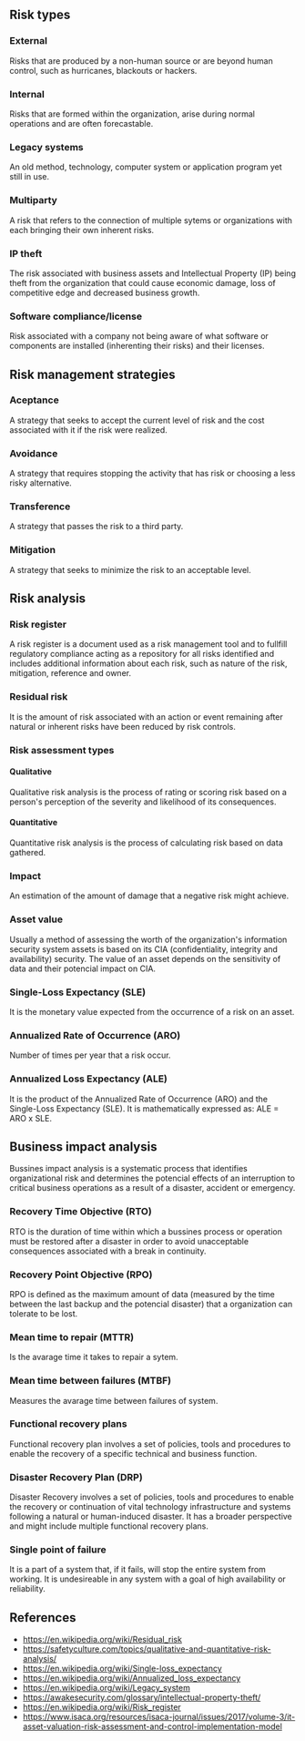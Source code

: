 ## Risk types
### External
Risks that are produced by a non-human source or are beyond human control, such as hurricanes, blackouts or hackers.
### Internal
Risks that are formed within the organization, arise during normal operations and are often forecastable.
### Legacy systems
An old method, technology, computer system or application program yet still in use.
### Multiparty
A risk that refers to the connection of multiple sytems or organizations with each bringing their own inherent risks.
### IP theft
The risk associated with business assets and Intellectual Property (IP) being theft from the organization that could cause economic damage, loss of competitive edge and decreased business growth.
### Software compliance/license
Risk associated with a company not being aware of what software or components are installed (inherenting their risks) and their licenses.
## Risk management strategies
### Aceptance
A strategy that seeks to accept the current level of risk and the cost associated with it if the risk were realized.
### Avoidance
A strategy that requires stopping the activity that has risk or choosing a less risky alternative.
### Transference
A strategy that passes the risk to a third party.
### Mitigation
A strategy that seeks to minimize the risk to an acceptable level.

## Risk analysis
### Risk register
A risk register is a document used as a risk management tool and to fullfill regulatory compliance acting as a repository for all risks identified and includes additional information about each risk, such as nature of the risk, mitigation, reference and owner. 
### Residual risk
It is the amount of risk associated with an action or event remaining after natural or inherent risks have been reduced by risk controls.
### Risk assessment types
#### Qualitative
Qualitative risk analysis is the process of rating or scoring risk based on a person's perception of the severity and likelihood of its consequences.
#### Quantitative
Quantitative risk analysis is the process of calculating risk based on data gathered.
### Impact
An estimation of the amount of damage that a negative risk might achieve.
### Asset value
Usually a method of assessing the worth of the organization's  information security system assets is based on its CIA (confidentiality, integrity and availability) security. The value of an asset depends on the sensitivity of data and their potencial impact on CIA. 
### Single-Loss Expectancy (SLE)
It is the monetary value expected from the occurrence of a risk on an asset.
### Annualized Rate of Occurrence (ARO)
Number of times per year that a risk occur.
### Annualized Loss Expectancy (ALE)
It is the product of the Annualized Rate of Occurrence (ARO) and the Single-Loss Expectancy (SLE). It is mathematically expressed as: ALE = ARO x SLE.

## Business impact analysis
Bussines impact analysis is a systematic process that identifies organizational risk and determines the potencial effects of an interruption to critical business operations as a result of a disaster, accident or emergency.
### Recovery Time Objective (RTO)
RTO is the duration of time within which a bussines process or operation must be restored after a disaster in order to avoid unacceptable consequences associated with a break in continuity.
### Recovery Point Objective (RPO)
RPO is defined as the maximum amount of data (measured by the time between the last backup and the potencial disaster) that a organization can tolerate to be lost.
### Mean time to repair (MTTR)
Is the avarage time it takes to repair a sytem.
### Mean time between failures (MTBF)
Measures the avarage time between failures of system.
### Functional recovery plans
Functional recovery plan involves a set of policies, tools and procedures to enable the recovery of a specific technical and business function. 
### Disaster Recovery Plan (DRP)
Disaster Recovery involves a set of policies, tools and procedures to enable the recovery or continuation of vital technology infrastructure and systems following a natural or human-induced disaster. It has a broader perspective and might include multiple functional recovery plans.
### Single point of failure
It is a part of a system that, if it fails, will stop the entire system from working. It is undesireable in any system with a goal of high availability or reliability.

## References
- https://en.wikipedia.org/wiki/Residual_risk
- https://safetyculture.com/topics/qualitative-and-quantitative-risk-analysis/
- https://en.wikipedia.org/wiki/Single-loss_expectancy
- https://en.wikipedia.org/wiki/Annualized_loss_expectancy
- https://en.wikipedia.org/wiki/Legacy_system
- https://awakesecurity.com/glossary/intellectual-property-theft/
- https://en.wikipedia.org/wiki/Risk_register
- https://www.isaca.org/resources/isaca-journal/issues/2017/volume-3/it-asset-valuation-risk-assessment-and-control-implementation-model
